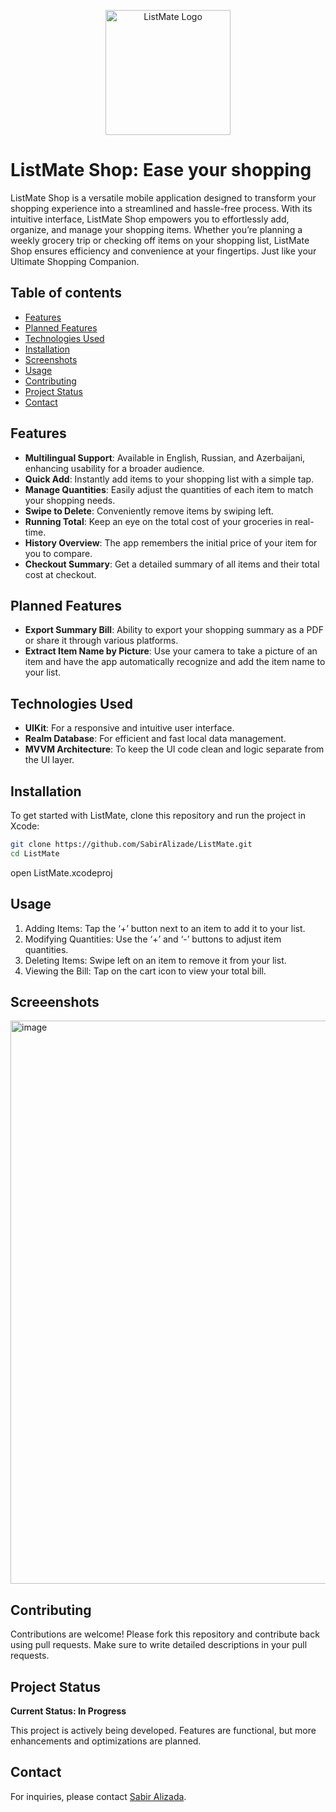 
<p align="center">
  <img src="https://github.com/user-attachments/assets/e8ad6485-ff01-492e-9702-7853db3eef57" alt="ListMate Logo" width="200"/>
</p>

# ListMate Shop: Ease your shopping

ListMate Shop is a versatile mobile application designed to transform your shopping experience into a streamlined and hassle-free process. With its intuitive interface, ListMate Shop empowers you to effortlessly add, organize, and manage your shopping items. Whether you’re planning a weekly grocery trip or checking off items on your shopping list, ListMate Shop ensures efficiency and convenience at your fingertips. 
Just like your Ultimate Shopping Companion. 

## Table of contents
* [Features](#features)
* [Planned Features](#planned-features)
* [Technologies Used](#technologies-used)
* [Installation](#installation)
* [Screenshots](#screenshots)
* [Usage](#usage)
* [Contributing](#contributing)
* [Project Status](#project-status)
* [Contact](#contact)

## Features

- **Multilingual Support**: Available in English, Russian, and Azerbaijani, enhancing usability for a broader audience.
- **Quick Add**: Instantly add items to your shopping list with a simple tap.
- **Manage Quantities**: Easily adjust the quantities of each item to match your shopping needs.
- **Swipe to Delete**: Conveniently remove items by swiping left.
- **Running Total**: Keep an eye on the total cost of your groceries in real-time.
- **History Overview**: The app remembers the initial price of your item for you to compare.
- **Checkout Summary**: Get a detailed summary of all items and their total cost at checkout.

## Planned Features

- **Export Summary Bill**: Ability to export your shopping summary as a PDF or share it through various platforms.
- **Extract Item Name by Picture**: Use your camera to take a picture of an item and have the app automatically recognize and add the item name to your list.

## Technologies Used

- **UIKit**: For a responsive and intuitive user interface.
- **Realm Database**: For efficient and fast local data management.
- **MVVM Architecture**: To keep the UI code clean and logic separate from the UI layer.

## Installation

To get started with ListMate, clone this repository and run the project in Xcode:

```bash
git clone https://github.com/SabirAlizade/ListMate.git
cd ListMate
```
open ListMate.xcodeproj

## Usage

1.	Adding Items: Tap the ‘+’ button next to an item to add it to your list.
2.	Modifying Quantities: Use the ‘+’ and ‘-’ buttons to adjust item quantities.
3.	Deleting Items: Swipe left on an item to remove it from your list.
4.	Viewing the Bill: Tap on the cart icon to view your total bill.

## Screeenshots

<img width="901" alt="image" src="https://github.com/user-attachments/assets/05a2a425-d9b6-42c4-9c69-3551757ac275">

## Contributing

Contributions are welcome! Please fork this repository and contribute back using pull requests. Make sure to write detailed descriptions in your pull requests.

## Project Status

**Current Status: In Progress**

This project is actively being developed. Features are functional, but more enhancements and optimizations are planned.

## Contact

For inquiries, please contact [Sabir Alizada](mailto:sabir.al@icloud.com).

